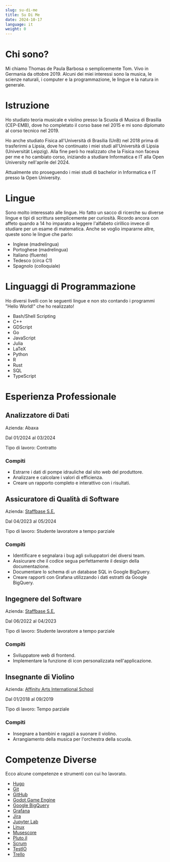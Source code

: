```yaml
---
slug: su-di-me
title: Su Di Me
date: 2024-10-17
language: it
weight: 0
---
```


# Chi sono?

Mi chiamo Thomas de Paula Barbosa o semplicemente Tom. Vivo in Germania da ottobre 2019. Alcuni dei miei interessi sono la musica, le scienze naturali, i computer e la programmazione, le lingue e la natura in generale.

# Istruzione

Ho studiato teoria musicale e violino presso la Scuola di Musica di Brasília (CEP-EMB), dove ho completato il corso base nel 2015 e mi sono diplomato al corso tecnico nel 2019.

Ho anche studiato Fisica all'Università di Brasília (UnB) nel 2018 prima di trasferirmi a Lipsia, dove ho continuato i miei studi all'Università di Lipsia (Universität Leipzig). Alla fine però ho realizzato che la Fisica non faceva per me e ho cambiato corso, iniziando a studiare Informatica e IT alla Open University nell'aprile del 2024.

Attualmente sto proseguendo i miei studi di bachelor in Informatica e IT presso la Open University.

# Lingue

Sono molto interessato alle lingue. Ho fatto un sacco di ricerche su diverse lingue e tipi di scrittura semplicemente per curiosità. Ricordo ancora con affeto quando a 14 ho imparato a leggere l'alfabeto cirillico invece di studiare per un esame di matematica. Anche se voglio impararne altre, queste sono le lingue che parlo:

- Inglese (madrelingua)
- Portoghese (madrelingua)
- Italiano (fluente)
- Tedesco (circa C1)
- Spagnolo (colloquiale)

# Linguaggi di Programmazione

Ho diversi livelli con le seguenti lingue e non sto contando i programmi "Hello World!" che ho realizzato!

- Bash/Shell Scripting
- C++
- GDScript
- Go
- JavaScript
- Julia
- LaTeX
- Python
- R
- Rust
- SQL
- TypeScript

# Esperienza Professionale

## Analizzatore di Dati

Azienda: Abaxa

Dal 01/2024 al 03/2024

Tipo di lavoro: Contratto

### Compiti

- Estrarre i dati di pompe idrauliche dal sito web del produttore.
- Analizzare e calcolare i valori di efficienza.
- Creare un rapporto completo e interattivo con i risultati.

## Assicuratore di Qualità di Software

Azienda: [Staffbase S.E.](https://staffbase.com)

Dal 04/2023 al 05/2024

Tipo di lavoro: Studente lavoratore a tempo parziale

### Compiti

- Identificare e segnalara i bug agli sviluppatori dei diversi team.
- Assicurare che il codice segua perfettamente il design della documentazione.
- Documentare lo schema di un database SQL in Google BigQuery.
- Creare rapporti con Grafana utilizzando i dati estratti da Google BigQuery.

## Ingegnere del Software

Azienda: [Staffbase S.E.](https://staffbase.com)

Dal 06/2022 al 04/2023

Tipo di lavoro: Studente lavoratore a tempo parziale

### Compiti

- Sviluppatore web di frontend.
- Implementare la funzione di icon personalizzata nell'applicazione.

## Insegnante di Violino

Azienda: [Affinity Arts International School](https://www.affinityarts.com.br/)

Dal 01/2018 al 09/2019

Tipo di lavoro: Tempo parziale

### Compiti

- Insegnare a bambini e ragazii a suonare il violino.
- Arrangiamento della musica per l'orchestra della scuola.

# Competenze Diverse

Ecco alcune competenze e strumenti con cui ho lavorato.

- [Hugo](https://gohugo.io)
- [Git](https://git-scm.com/)
- [GitHub](https://github.com/)
- [Godot Game Engine](https://godotengine.org/)
- [Google BigQuery](https://cloud.google.com/bigquery)
- [Grafana](https://grafana.com)
- [Jira](https://www.atlassian.com/software/jira)
- [Jupyter Lab](https://jupyter.org/)
- [Linux](https://www.linux.org/)
- [Musescore](https://musescore.org/)
- [Pluto.jl](https://plutojl.org/)
- [Scrum](https://www.scrum.org/)
- [TestIO](https://test.io/)
- [Trello](https://trello.com/)
